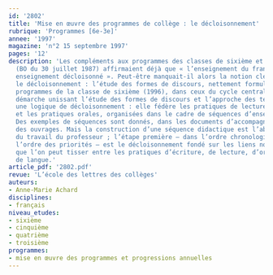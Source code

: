 ```yaml
---
id: '2802'
title: 'Mise en œuvre des programmes de collège : le décloisonnement'
rubrique: 'Programmes [6e-3e]'
annee: '1997'
magazine: 'n°2 15 septembre 1997'
pages: '12'
description: 'Les compléments aux programmes des classes de sixième et cinquième
  (BO du 30 juillet 1987) affirmaient déjà que « l’enseignement du français est un
  enseignement décloisonné ». Peut-être manquait-il alors la notion clé qui induit
  le décloisonnement : l’étude des formes de discours, nettement formulée dans les
  programmes de la classe de sixième (1996), dans ceux du cycle central (1997) : «Une
  démarche unissant l’étude des formes de discours et l’approche des textes implique
  une logique de décloisonnement : elle fédère les pratiques de lecture, d’écriture
  et les pratiques orales, organisées dans le cadre de séquences d’enseignement. »
  Des exemples de séquences sont donnés, dans les documents d’accompagnement, dans
  des ouvrages. Mais la construction d’une séquence didactique est l’aboutissement
  du travail du professeur ; l’étape première – dans l’ordre chronologique et dans
  l’ordre des priorités – est le décloisonnement fondé sur les liens nombreux et variés
  que l’on peut tisser entre les pratiques d’écriture, de lecture, d’oral et les « outils »
  de langue.'
article_pdf: '2802.pdf'
revue: 'L’école des lettres des collèges'
auteurs:
- Anne-Marie Achard
disciplines:
- français
niveau_etudes:
- sixième
- cinquième
- quatrième
- troisième
programmes:
- mise en œuvre des programmes et progressions annuelles
---
```

